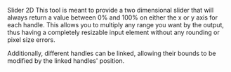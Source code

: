 Slider 2D
This tool is meant to provide a two dimensional slider that will always return a value between 0% and 100% on either the x or y axis for each handle. This allows you to multiply any range you want by the output, thus having a completely resizable input element without any rounding or pixel size errors.

Additionally, different handles can be linked, allowing their bounds to be modified by the linked handles' position.

<pre>
<script src="https://cdn.jsdelivr.net/gh/garyridgway/S2D/dist/S2D.min.js"></script>
</pre>